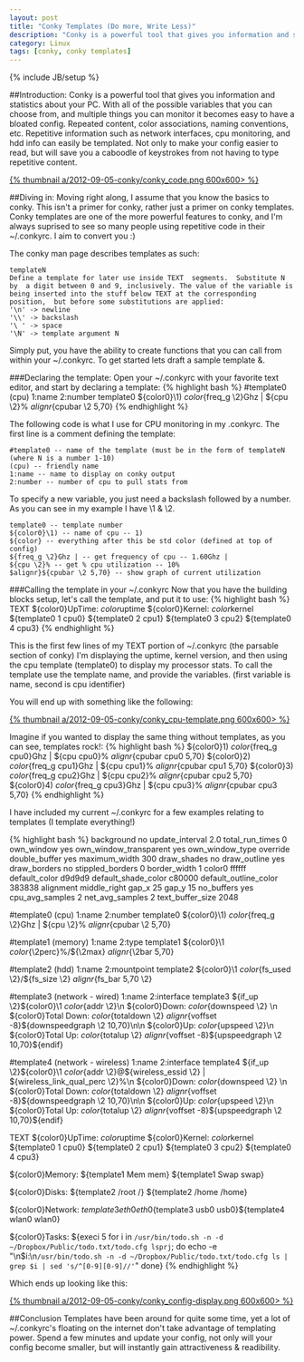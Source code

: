 ```yaml
---
layout: post
title: "Conky Templates (Do more, Write Less)"
description: "Conky is a powerful tool that gives you information and statistics about your PC. With all of the possible variables that you can choose from, and multiple things you can monitor it becomes easy to have a bloated config. Repeated content, color associations, naming conventions, etc. Repetitive information such as network interfaces, cpu monitoring, and hdd info can easily be templated. Not only to make your config easier to read, but will save you a caboodle of keystrokes from not having to type repetitive content."
category: Linux
tags: [conky, conky templates]
---
```

{% include JB/setup %}

##Introduction:
Conky is a powerful tool that gives you information and statistics about your PC. With all of the possible variables that you can choose from, and multiple things you can monitor it becomes easy to have a bloated config. Repeated content, color associations, naming conventions, etc. Repetitive information such as network interfaces, cpu monitoring, and hdd info can easily be templated. Not only to make your config easier to read, but will save you a caboodle of keystrokes from not having to type repetitive content.

<a href="/a/2012-09-05-conky/conky_code.png">{% thumbnail a/2012-09-05-conky/conky_code.png 600x600> %}</a>

##Diving in:
Moving right along, I assume that you know the basics to conky. This isn't a primer for conky, rather just a primer on conky templates.	Conky templates are one of the more powerful features to conky, and I'm always suprised to see so many people using repetitive code in their ~/.conkyrc. I aim to convert you :)

The conky man page describes templates as such:

	templateN
	Define a template for later use inside TEXT  segments.  Substitute N  by  a digit between 0 and 9, inclusively. The value of the variable is being inserted into the stuff below TEXT at the corresponding  position,  but before some substitutions are applied:
	'\n' -> newline
	'\\' -> backslash
	'\ ' -> space
	'\N' -> template argument N

Simply put, you have the ability to create functions that you can call from within your ~/.conkyrc. To get started lets draft a sample template &amp;.

###Declaring the template:
Open your ~/.conkyrc with your favorite text editor, and start by declaring a template:
{% highlight bash %}
#template0 (cpu) 1:name 2:number
template0 ${color0}\1) ${color}${freq_g \2}Ghz | ${cpu \2}% ${alignr}${cpubar \2 5,70}
{% endhighlight %}

The following code is what I use for CPU monitoring in my .conkyrc. The first line is a comment defining the template:

	#template0 -- name of the template (must be in the form of templateN (where N is a number 1-10)
	(cpu) -- friendly name
	1:name -- name to display on conky output
	2:number -- number of cpu to pull stats from
	
To specify a new variable, you just need a backslash followed by a number. As you can see in my example I have \1 &amp; \2.

	template0 -- template number
	${color0}\1) -- name of cpu -- 1)
	${color} -- everything after this be std color (defined at top of config)
	${freq_g \2}Ghz | -- get frequency of cpu -- 1.60Ghz |
	${cpu \2}% -- get % cpu utilization -- 10%
	$alignr}${cpubar \2 5,70} -- show graph of current utilization

###Calling the template in your ~/.conkyrc
Now that you have the building blocks setup, let's call the template, and put it to use:
{% highlight bash %}
TEXT
${color0}UpTime: ${color}$uptime
${color0}Kernel: ${color}$kernel
 ${template0 1 cpu0}
 ${template0 2 cpu1}
 ${template0 3 cpu2}
 ${template0 4 cpu3}
{% endhighlight %}

This is the first few lines of my TEXT portion of ~/.conkyrc (the parsable section of conky) I'm displaying the uptime, kernel version, and then using the cpu template (template0) to display my processor stats. To call the template use the template name, and provide the variables. (first variable is name, second is cpu identifier)

You will end up with something like the following:

<a href="/a/2012-09-05-conky/conky_cpu-template.png">{% thumbnail a/2012-09-05-conky/conky_cpu-template.png 600x600> %}</a>

Imagine if you wanted to display the same thing without templates, as you can see, templates rock!:
{% highlight bash %}
${color0}1) ${color}${freq_g cpu0}Ghz | ${cpu cpu0}% ${alignr}${cpubar cpu0 5,70}
${color0}2) ${color}${freq_g cpu1}Ghz | ${cpu cpu1}% ${alignr}${cpubar cpu1 5,70}
${color0}3) ${color}${freq_g cpu2}Ghz | ${cpu cpu2}% ${alignr}${cpubar cpu2 5,70}
${color0}4) ${color}${freq_g cpu3}Ghz | ${cpu cpu3}% ${alignr}${cpubar cpu3 5,70}
{% endhighlight %}

I have included my current ~/.conkyrc for a few examples relating to templates (I template everything!)

{% highlight bash %}
background no
update_interval 2.0
total_run_times 0
own_window yes
own_window_transparent yes
own_window_type override
double_buffer yes
maximum_width 300 
draw_shades no
draw_outline yes
draw_borders no
stippled_borders 0
border_width 1
color0 ffffff
default_color d9d9d9
default_shade_color c80000
default_outline_color 383838
alignment middle_right
gap_x 25
gap_y 15
no_buffers yes
cpu_avg_samples 2
net_avg_samples 2
text_buffer_size 2048

#template0 (cpu) 1:name 2:number
template0 ${color0}\1) ${color}${freq_g \2}Ghz | ${cpu \2}% ${alignr}${cpubar \2 5,70}

#template1 (memory) 1:name 2:type
template1 ${color0}\1   ${color}${\2perc}%/${\2max} ${alignr}${\2bar 5,70}

#template2 (hdd) 1:name 2:mountpoint
template2 ${color0}\1   ${color}${fs_used \2}/${fs_size \2} ${alignr}${fs_bar 5,70 \2}

#template3 (network - wired) 1:name 2:interface
template3 ${if_up \2}${color0}\1 ${color}${addr \2}\n ${color0}Down: ${color}${downspeed \2} \n   ${color0}Total Down: ${color}${totaldown \2} ${alignr}${voffset -8}${downspeedgraph \2 10,70}\n\n  ${color0}Up: ${color}${upspeed \2}\n   ${color0}Total Up: ${color}${totalup \2} ${alignr}${voffset -8}${upspeedgraph \2 10,70}${endif}

#template4 (network - wireless) 1:name 2:interface
template4 ${if_up \2}${color0}\1 ${color}${addr \2}@${wireless_essid \2} | ${wireless_link_qual_perc \2}%\n  ${color0}Down: ${color}${downspeed \2} \n   ${color0}Total Down: ${color}${totaldown \2} ${alignr}${voffset -8}${downspeedgraph \2 10,70}\n\n  ${color0}Up: ${color}${upspeed \2}\n   ${color0}Total Up: ${color}${totalup \2} ${alignr}${voffset -8}${upspeedgraph \2 10,70}${endif}


TEXT
${color0}UpTime: ${color}$uptime
${color0}Kernel: ${color}$kernel
 ${template0 1 cpu0}
 ${template0 2 cpu1}
 ${template0 3 cpu2}
 ${template0 4 cpu3}

${color0}Memory:
 ${template1 Mem mem}
 ${template1 Swap swap}

${color0}Disks:
 ${template2 /root /}
 ${template2 /home /home}

${color0}Network:
 ${template3 eth0 eth0}${template3 usb0 usb0}${template4 wlan0 wlan0}

${color0}Tasks:
${execi 5 for i in `/usr/bin/todo.sh -n -d ~/Dropbox/Public/todo.txt/todo.cfg lsprj`;
do echo -e "\n$i:\n`/usr/bin/todo.sh -n -d ~/Dropbox/Public/todo.txt/todo.cfg ls | grep $i | sed 's/^[0-9][0-9]//'`"
done}
{% endhighlight %}

Which ends up looking like this:

<a href="/a/2012-09-05-conky/conky_config-display.png">{% thumbnail a/2012-09-05-conky/conky_config-display.png 600x600> %}</a>

##Conclusion
Templates have been around for quite some time, yet a lot of ~/.conkyrc's floating on the internet don't take advantage of templating power. Spend a few minutes and update your config, not only will your config become smaller, but will instantly gain attractiveness &amp; readibility.
